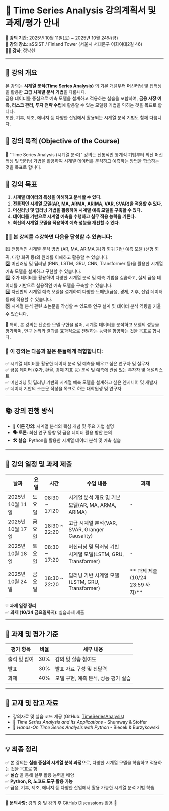 # 📌 **Time Series Analysis 강의계획서 및 과제/평가 안내**  
📆 **강의 기간**: 2025년 10월 11일(토) ~ 2025년 10월 24일(금)  
🏫 **강의 장소**: aSSIST / Finland Tower (서울시 서대문구 이화여대2길 46)  
👨‍🏫 **강사**: 정낙현  

---

## 📖 **강의 개요**  
본 강의는 **시계열 분석(Time Series Analysis)** 의 기본 개념부터 머신러닝 및 딥러닝을 활용한 **고급 시계열 분석 기법**을 다룹니다.  
금융 데이터를 중심으로 예측 모델을 설계하고 적용하는 실습을 포함하여, **금융 시장 예측, 리스크 관리, 투자 전략 수립**에 활용할 수 있는 모델링 기법을 익히는 것을 목표로 합니다.  
또한, 기후, 제조, 에너지 등 다양한 산업에서 활용되는 시계열 분석 기법도 함께 다룹니다.

## 🎯 강의 목적 (Objective of the Course)
🚀 "Time Series Analysis (시계열 분석)" 강의는 전통적인 통계적 기법부터 최신 머신러닝 및 딥러닝 기법을 활용하여 시계열 데이터를 분석하고 예측하는 방법을 학습하는 것을 목표로 합니다.

## 🎯 **강의 목표**
1. **시계열 데이터의 특성을 이해하고 분석할 수 있다.**  
2. **전통적인 시계열 모델(AR, MA, ARMA, ARIMA, VAR, SVAR)을 적용할 수 있다.**  
3. **머신러닝 및 딥러닝 기법을 활용하여 시계열 예측 모델을 구축할 수 있다.**  
4. **데이터를 기반으로 시계열 예측을 수행하고 실무 적용 능력을 기른다.**  
5. **최신의 시계열 모델을 적용하여 예측 성능을 개선할 수 있다.**  

### 🧑‍🏫 본 강의를 수강하면 다음을 달성할 수 있습니다:  
1️⃣ 전통적인 시계열 분석 방법 (AR, MA, ARIMA 등)과 회귀 기반 예측 모델 (선형 회귀, 다항 회귀 등)의 원리를 이해하고 활용할 수 있습니다.  
2️⃣ 머신러닝 및 딥러닝 (RNN, LSTM, GRU, CNN, Transformer 등)을 활용한 시계열 예측 모델을 설계하고 구현할 수 있습니다.  
3️⃣ 주가 데이터를 활용하여 다양한 시계열 분석 및 예측 기법을 실습하고, 실제 금융 데이터를 기반으로 실용적인 예측 모델을 구축할 수 있습니다.  
4️⃣ 자신만의 시계열 예측 모델을 설계하여 다양한 도메인(금융, 경제, 기후, 산업 데이터 등)에 적용할 수 있습니다.  
5️⃣ 시계열 분석 관련 소논문을 작성할 수 있도록 연구 설계 및 데이터 분석 역량을 키울 수 있습니다.  

📌 특히, 본 강의는 단순한 모델 구현을 넘어, 시계열 데이터를 분석하고 모델의 성능을 평가하며, 연구 논리와 결과를 효과적으로 전달하는 능력을 함양하는 것을 목표로 합니다.

### 📄 이 강의는 다음과 같은 분들에게 적합합니다:  
✅ 시계열 데이터를 활용한 데이터 분석 및 예측을 배우고 싶은 연구자 및 실무자  
✅ 금융 데이터 (주가, 환율, 경제 지표 등) 분석 및 예측에 관심 있는 투자자 및 애널리스트  
✅ 머신러닝 및 딥러닝 기반의 시계열 예측 모델을 설계하고 싶은 엔지니어 및 개발자  
✅ 데이터 기반의 소논문 작성을 목표로 하는 대학원생 및 연구자  

---

## 📚 **강의 진행 방식**
- **📖 이론 강의**: 시계열 분석의 핵심 개념 및 주요 기법 설명  
- **🗣 토론**: 최신 연구 동향 및 금융 데이터 활용 방안 논의  
- **🛠 실습**: Python을 활용한 시계열 데이터 분석 및 예측 실습

---

## 📅 **강의 일정 및 과제 제출**
| 날짜 | 요일 | 시간 | 수업 내용 | 과제 |
|------|------|------|----------------------|----------------------|
| 2025년 10월 11일 | 토요일 | 08:30 ∼ 17:20 | 시계열 분석 개요 및 기본 모델(AR, MA, ARMA, ARIMA) | - |
| 2025년 10월 17일 | 금요일 | 18:30 ~ 22:20 | 고급 시계열 분석(VAR, SVAR, Granger Causality) | - |
| 2025년 10월 18일 | 토요일 | 08:30 ∼ 17:20 | 머신러닝 및 딥러닝 기반 시계열 모델(LSTM, GRU, Transformer) | - |
| 2025년 10월 24일 | 금요일 | 18:30 ~ 22:20 | 딥러닝 기반 시계열 모델(LSTM, GRU, Transformer) | ** 과제 제출 (10/24 23:59 까지)** |

💡 **과제 일정 정리**  
✅ **과제 (10/24 금요일까지)**: 실습과제 제출

---

## 📝 **과제 및 평가 기준**
| 평가 항목 | 비율 | 세부 내용 |
|-----------|------|-------------------------------------------|
| 출석 및 참여 | 30% | 강의 및 실습 참여도 |
| 발표       | 30% | 발표 자료 구성 및 전달력 |
| 과제       | 40% | 모델 구현, 예측 분석, 성능 평가 실습|

---

## 📘 **교재 및 참고 자료**
- 강의자료 및 실습 코드 제공 (GitHub: [TimeSeriesAnalysis](https://github.com/nhjung-phd/TimeSeriesAnalysis))
- 📖 *Time Series Analysis and Its Applications* - Shumway & Stoffer  
- 📖 *Hands-On Time Series Analysis with Python* - Biecek & Burzykowski  

---

## **💡 최종 정리**
✅ 본 강의는 **실습 중심의 시계열 분석 과정**으로, 다양한 시계열 모델을 학습하고 적용하는 것을 목표로 함  
✅ **실습** 을 통해 실무 활용 능력을 배양  
✅ **Python, R, 노코드 도구 활용 가능**  
✅ 금융, 기후, 제조, 에너지 등 다양한 산업에서 활용 가능한 시계열 분석 기법 학습  

---

📌 **문의사항:** 강의 중 및 강의 후 GitHub Discussions 활용 🚀